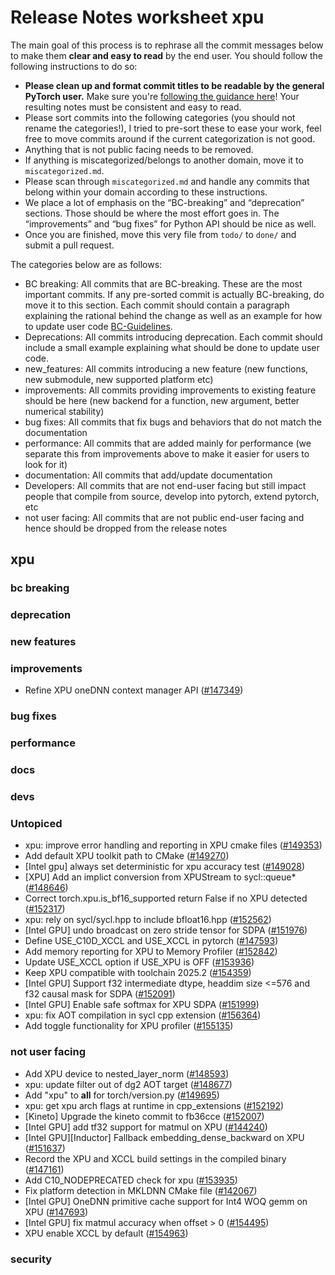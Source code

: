 
# Release Notes worksheet xpu

The main goal of this process is to rephrase all the commit messages below to make them **clear and easy to read** by the end user. You should follow the following instructions to do so:

* **Please clean up and format commit titles to be readable by the general PyTorch user.** Make sure you're [following the guidance here](https://docs.google.com/document/d/14OmgGBr1w6gl1VO47GGGdwrIaUNr92DFhQbY_NEk8mQ/edit)! Your resulting notes must be consistent and easy to read.
* Please sort commits into the following categories (you should not rename the categories!), I tried to pre-sort these to ease your work, feel free to move commits around if the current categorization is not good.
* Anything that is not public facing needs to be removed.
* If anything is miscategorized/belongs to another domain, move it to `miscategorized.md`.
* Please scan through `miscategorized.md` and handle any commits that belong within your domain according to these instructions.
* We place a lot of emphasis on the “BC-breaking” and “deprecation” sections. Those should be where the most effort goes in. The “improvements” and “bug fixes” for Python API should be nice as well.
* Once you are finished, move this very file from `todo/` to `done/` and submit a pull request.

The categories below are as follows:

* BC breaking: All commits that are BC-breaking. These are the most important commits. If any pre-sorted commit is actually BC-breaking, do move it to this section. Each commit should contain a paragraph explaining the rational behind the change as well as an example for how to update user code [BC-Guidelines](https://docs.google.com/document/d/14OmgGBr1w6gl1VO47GGGdwrIaUNr92DFhQbY_NEk8mQ/edit#heading=h.a9htwgvvec1m).
* Deprecations: All commits introducing deprecation. Each commit should include a small example explaining what should be done to update user code.
* new_features: All commits introducing a new feature (new functions, new submodule, new supported platform etc)
* improvements: All commits providing improvements to existing feature should be here (new backend for a function, new argument, better numerical stability)
* bug fixes: All commits that fix bugs and behaviors that do not match the documentation
* performance: All commits that are added mainly for performance (we separate this from improvements above to make it easier for users to look for it)
* documentation: All commits that add/update documentation
* Developers: All commits that are not end-user facing but still impact people that compile from source, develop into pytorch, extend pytorch, etc
* not user facing: All commits that are not public end-user facing and hence should be dropped from the release notes

## xpu
### bc breaking
### deprecation
### new features
### improvements
- Refine XPU oneDNN context manager API ([#147349](https://github.com/pytorch/pytorch/pull/147349))
### bug fixes
### performance
### docs
### devs
### Untopiced
- xpu: improve error handling and reporting in XPU cmake files ([#149353](https://github.com/pytorch/pytorch/pull/149353))
- Add default XPU toolkit path to CMake ([#149270](https://github.com/pytorch/pytorch/pull/149270))
- [Intel gpu] always set deterministic for xpu accuracy test ([#149028](https://github.com/pytorch/pytorch/pull/149028))
- [XPU] Add an implict conversion from XPUStream to sycl::queue* ([#148646](https://github.com/pytorch/pytorch/pull/148646))
- Correct torch.xpu.is_bf16_supported return False if no XPU detected ([#152317](https://github.com/pytorch/pytorch/pull/152317))
- xpu: rely on sycl/sycl.hpp to include bfloat16.hpp ([#152562](https://github.com/pytorch/pytorch/pull/152562))
- [Intel GPU] undo broadcast on zero stride tensor for SDPA ([#151976](https://github.com/pytorch/pytorch/pull/151976))
- Define USE_C10D_XCCL and USE_XCCL in pytorch ([#147593](https://github.com/pytorch/pytorch/pull/147593))
- Add memory reporting for XPU to Memory Profiler ([#152842](https://github.com/pytorch/pytorch/pull/152842))
- Update USE_XCCL option if USE_XPU is OFF ([#153936](https://github.com/pytorch/pytorch/pull/153936))
- Keep XPU compatible with toolchain 2025.2 ([#154359](https://github.com/pytorch/pytorch/pull/154359))
- [Intel GPU] Support f32 intermediate dtype, headdim size <=576 and f32 causal mask for SDPA ([#152091](https://github.com/pytorch/pytorch/pull/152091))
- [Intel GPU] Enable safe softmax for XPU SDPA ([#151999](https://github.com/pytorch/pytorch/pull/151999))
- xpu: fix AOT compilation in sycl cpp extension ([#156364](https://github.com/pytorch/pytorch/pull/156364))
- Add toggle functionality for XPU profiler ([#155135](https://github.com/pytorch/pytorch/pull/155135))
### not user facing
- Add XPU device to nested_layer_norm ([#148593](https://github.com/pytorch/pytorch/pull/148593))
- xpu: update filter out of dg2 AOT target ([#148677](https://github.com/pytorch/pytorch/pull/148677))
- Add "xpu" to __all__ for torch/version.py ([#149695](https://github.com/pytorch/pytorch/pull/149695))
- xpu: get xpu arch flags at runtime in cpp_extensions ([#152192](https://github.com/pytorch/pytorch/pull/152192))
- [Kineto] Upgrade the kineto commit to fb36cce ([#152007](https://github.com/pytorch/pytorch/pull/152007))
- [Intel GPU] add tf32 support for matmul on XPU ([#144240](https://github.com/pytorch/pytorch/pull/144240))
- [Intel GPU][Inductor] Fallback embedding_dense_backward on XPU ([#151637](https://github.com/pytorch/pytorch/pull/151637))
- Record the XPU and XCCL build settings in the compiled binary ([#147161](https://github.com/pytorch/pytorch/pull/147161))
- Add C10_NODEPRECATED check for xpu ([#153935](https://github.com/pytorch/pytorch/pull/153935))
- Fix platform detection in MKLDNN CMake file ([#142067](https://github.com/pytorch/pytorch/pull/142067))
- [Intel GPU] OneDNN primitive cache support for Int4 WOQ gemm on XPU ([#147693](https://github.com/pytorch/pytorch/pull/147693))
- [Intel GPU] fix matmul accuracy when offset > 0 ([#154495](https://github.com/pytorch/pytorch/pull/154495))
- XPU enable XCCL by default ([#154963](https://github.com/pytorch/pytorch/pull/154963))
### security
